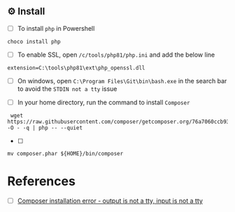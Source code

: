 


## :gear: Install

- [ ] To install `php` in Powershell

```
choco install php
```

- [ ] To enable SSL, open  `/c/tools/php81/php.ini` and add the below line

```
extension=C:\tools\php81\ext\php_openssl.dll
```

- [ ] On windows, open `C:\Program Files\Git\bin\bash.exe` in the search bar to avoid the `STDIN not a tty` issue


- [ ] In your home directory, run the command to install `Composer`
```
 wget https://raw.githubusercontent.com/composer/getcomposer.org/76a7060ccb93902cd7576b67264ad91c8a2700e2/web/installer -O - -q | php -- --quiet 
``` 

- [ ] 

```
mv composer.phar ${HOME}/bin/composer 
```

# References

- [ ] [Composer installation error - output is not a tty, input is not a tty](https://stackoverflow.com/questions/33622087/composer-installation-error-output-is-not-a-tty-input-is-not-a-tty)
